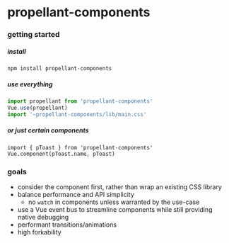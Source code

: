# propellant-components

### getting started

##### install

`npm install propellant-components`

##### use everything

```javascript
import propellant from 'propellant-components'
Vue.use(propellant)
import '~propellant-components/lib/main.css'
```

##### or just certain components

```
import { pToast } from 'propellant-components'
Vue.component(pToast.name, pToast)
```

### goals

- consider the component first, rather than wrap an existing CSS library
- balance performance and API simplicity
  - no `watch` in components unless warranted by the use-case
- use a Vue event bus to streamline components while still providing native debugging
- performant transitions/animations
- high forkability
